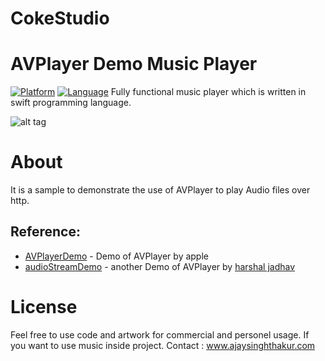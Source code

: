# CokeStudio
AVPlayer Demo
Music Player
============
[![Platform](http://img.shields.io/badge/platform-ios-blue.svg?style=flat
)](https://developer.apple.com/iphone/index.action)
[![Language](http://img.shields.io/badge/language-swift-brightgreen.svg?style=flat
)](https://developer.apple.com/swift)
Fully functional music player which is written in swift programming language. 

 ![alt tag](https://github.com/ajaysinghthakur/CokeStudio/blob/master/Pfn1ax4EeX8hW.gif)


About
==================

It is a sample to demonstrate the use of AVPlayer to play Audio files over http.

## Reference:
* [AVPlayerDemo](https://developer.apple.com/library/content/samplecode/AVPlayerDemo/Introduction/Intro.html#//apple_ref/doc/uid/DTS40010101)  - Demo of AVPlayer by apple
* [audioStreamDemo](https://github.com/harshalrj25/audioStreamDemo) - another Demo of AVPlayer by [harshal jadhav](https://github.com/harshalrj25)

License
==================
Feel free to use code and artwork for commercial and personel usage.  If you want to use music inside project. Contact : www.ajaysinghthakur.com

